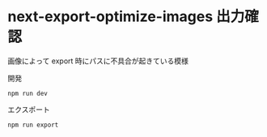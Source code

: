 # next-export-optimize-images 出力確認

画像によって export 時にパスに不具合が起きている模様

開発

```
npm run dev
```

エクスポート

```
npm run export
```
